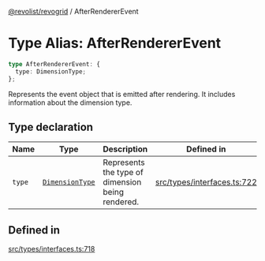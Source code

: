 [@revolist/revogrid](README.md) / AfterRendererEvent

# Type Alias: AfterRendererEvent

```ts
type AfterRendererEvent: {
  type: DimensionType;
};
```

Represents the event object that is emitted after rendering.
It includes information about the dimension type.

## Type declaration

| Name | Type | Description | Defined in |
| ------ | ------ | ------ | ------ |
| `type` | [`DimensionType`](TypeAlias.DimensionType.md) | Represents the type of dimension being rendered. | [src/types/interfaces.ts:722](https://github.com/revolist/revogrid/blob/2a9402fdf050fa45d175b041168181a63cd72777/src/types/interfaces.ts#L722) |

## Defined in

[src/types/interfaces.ts:718](https://github.com/revolist/revogrid/blob/2a9402fdf050fa45d175b041168181a63cd72777/src/types/interfaces.ts#L718)
